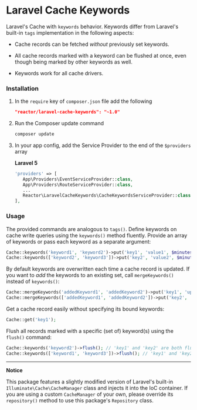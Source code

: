 # Laravel Cache Keywords

Laravel's Cache with `keywords` behavior. Keywords differ from Laravel's built-in `tags` implementation in the following aspects:

* Cache records can be fetched *without* previously set keywords.

* All cache records marked with a keyword can be flushed at once, even though being marked by other keywords as well.

* Keywords work for all cache drivers.


### Installation

1. In the `require` key of `composer.json` file add the following

    ```json
    "reactor/laravel-cache-keywords": "~1.0"
    ```

2. Run the Composer update command

    ```bash
    composer update
    ```

3. In your app config, add the Service Provider to the end of the `$providers` array

   **Laravel 5**
     ```php
    'providers' => [
        App\Providers\EventServiceProvider::class,
        App\Providers\RouteServiceProvider::class,
        ...
        Reactor\LaravelCacheKeywords\CacheKeywordsServiceProvider::class,
    ],
    ```

### Usage

The provided commands are analogous to `tags()`. Define keywords on cache write queries using the `keywords()` method fluently.
Provide an array of keywords or pass each keyword as a separate argument:

```php
Cache::keywords('keyword1', 'keyword2')->put('key1', 'value1', $minutes);
Cache::keywords(['keyword2', 'keyword3'])->put('key2', 'value2', $minutes);
```

By default keywords are overwritten each time a cache record is updated. If you want to *add* the keywords to an existing set, call `mergeKeywords()` instead of `keywords()`:
```php
Cache::mergeKeywords('addedKeyword1', 'addedKeyword2')->put('key1', 'updatedValue1', $minutes);
Cache::mergeKeywords(['addedKeyword1', 'addedKeyword2'])->put('key2', 'updatedValue2', $minutes);
```

Get a cache record easily without specifying its bound keywords:

```php
Cache::get('key1');
```

Flush all records marked with a specific (set of) keyword(s) using the `flush()` command:
```php
Cache::keywords('keyword2')->flush(); // 'key1' and 'key2' are both flushed.
Cache::keywords(['keyword1', 'keyword3'])->flush(); // 'key1' and 'key2' are both flushed.
```

---

**Notice**

This package features a slightly modified version of Laravel's built-in `Illuminate\Cache\CacheManager` class and injects it into the IoC container. If you are using a custom `CacheManager` of your own, please override its `repository()` method to use this package's `Repository` class.
